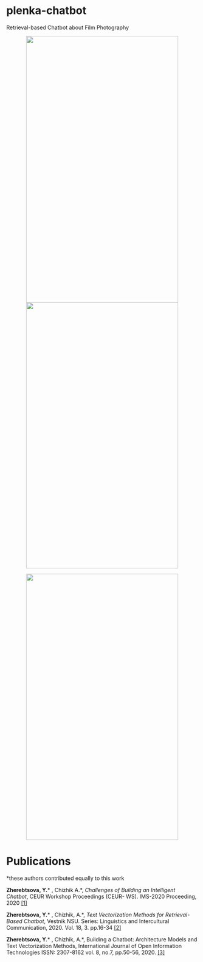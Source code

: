 # plenka-chatbot
Retrieval-based Chatbot about Film Photography


<p align="center">
  <img width="400" height="700" src="https://github.com/yuliazherebtsova/plenka-chatbot/blob/master/blob/ex1.png">
  
  <img width="400" height="700" src="https://github.com/yuliazherebtsova/plenka-chatbot/blob/master/blob/ex2.png">
</p>
<p align="center">
  <img width="400" height="700" src="https://github.com/yuliazherebtsova/plenka-chatbot/blob/master/blob/ex3.png">
</p>

# Publications

*these authors contributed equally to this work

**Zherebtsova, Y.*** , Chizhik A.*, _Challenges of Building an Intelligent Chatbot_, CEUR Workshop Proceedings (CEUR- WS). IMS-2020 Proceeding, 2020 [[1]](http://ceur-ws.org/Vol-2813/rpaper21.pdf)

**Zherebtsova, Y.*** , Chizhik, A.*, _Text Vectorization Methods for Retrieval-Based Chatbot_, Vestnik NSU. Series: Linguistics and Intercultural Communication, 2020. Vol. 18, 3. pp.16-34 [[2]](https://journals.nsu.ru/en/linguistics/archive/2020/vol-18-issue-3/applied-linguistics/text-vectorization-methods-for-retrieval-based-chatbot/)

**Zherebtsova, Y.*** , Chizhik, A.*, Building a Chatbot: Architecture Models and Text Vectorization Methods, International Journal of Open Information Technologies ISSN: 2307-8162 vol. 8, no.7, pp.50-56, 2020. [[3]](http://injoit.org/index.php/j1/article/view/925)

